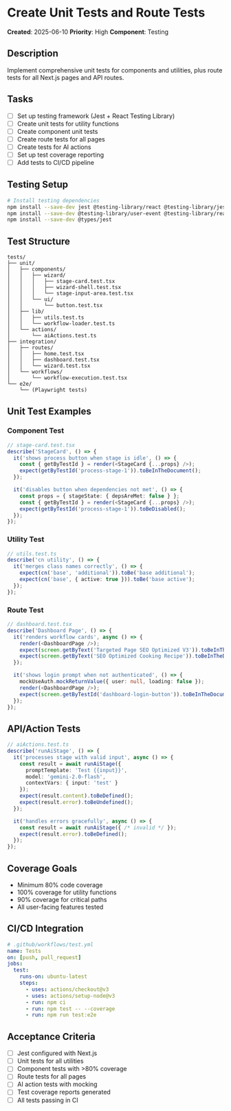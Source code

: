 # Create Unit Tests and Route Tests

**Created**: 2025-06-10
**Priority**: High
**Component**: Testing

## Description
Implement comprehensive unit tests for components and utilities, plus route tests for all Next.js pages and API routes.

## Tasks
- [ ] Set up testing framework (Jest + React Testing Library)
- [ ] Create unit tests for utility functions
- [ ] Create component unit tests
- [ ] Create route tests for all pages
- [ ] Create tests for AI actions
- [ ] Set up test coverage reporting
- [ ] Add tests to CI/CD pipeline

## Testing Setup
```bash
# Install testing dependencies
npm install --save-dev jest @testing-library/react @testing-library/jest-dom jest-environment-jsdom
npm install --save-dev @testing-library/user-event @testing-library/react-hooks
npm install --save-dev @types/jest
```

## Test Structure
```
tests/
├── unit/
│   ├── components/
│   │   ├── wizard/
│   │   │   ├── stage-card.test.tsx
│   │   │   ├── wizard-shell.test.tsx
│   │   │   └── stage-input-area.test.tsx
│   │   └── ui/
│   │       └── button.test.tsx
│   ├── lib/
│   │   ├── utils.test.ts
│   │   └── workflow-loader.test.ts
│   └── actions/
│       └── aiActions.test.ts
├── integration/
│   ├── routes/
│   │   ├── home.test.tsx
│   │   ├── dashboard.test.tsx
│   │   └── wizard.test.tsx
│   └── workflows/
│       └── workflow-execution.test.tsx
└── e2e/
    └── (Playwright tests)
```

## Unit Test Examples

### Component Test
```typescript
// stage-card.test.tsx
describe('StageCard', () => {
  it('shows process button when stage is idle', () => {
    const { getByTestId } = render(<StageCard {...props} />);
    expect(getByTestId('process-stage-1')).toBeInTheDocument();
  });

  it('disables button when dependencies not met', () => {
    const props = { stageState: { depsAreMet: false } };
    const { getByTestId } = render(<StageCard {...props} />);
    expect(getByTestId('process-stage-1')).toBeDisabled();
  });
});
```

### Utility Test
```typescript
// utils.test.ts
describe('cn utility', () => {
  it('merges class names correctly', () => {
    expect(cn('base', 'additional')).toBe('base additional');
    expect(cn('base', { active: true })).toBe('base active');
  });
});
```

### Route Test
```typescript
// dashboard.test.tsx
describe('Dashboard Page', () => {
  it('renders workflow cards', async () => {
    render(<DashboardPage />);
    expect(screen.getByText('Targeted Page SEO Optimized V3')).toBeInTheDocument();
    expect(screen.getByText('SEO Optimized Cooking Recipe')).toBeInTheDocument();
  });

  it('shows login prompt when not authenticated', () => {
    mockUseAuth.mockReturnValue({ user: null, loading: false });
    render(<DashboardPage />);
    expect(screen.getByTestId('dashboard-login-button')).toBeInTheDocument();
  });
});
```

## API/Action Tests
```typescript
// aiActions.test.ts
describe('runAiStage', () => {
  it('processes stage with valid input', async () => {
    const result = await runAiStage({
      promptTemplate: 'Test {{input}}',
      model: 'gemini-2.0-flash',
      contextVars: { input: 'test' }
    });
    expect(result.content).toBeDefined();
    expect(result.error).toBeUndefined();
  });

  it('handles errors gracefully', async () => {
    const result = await runAiStage({ /* invalid */ });
    expect(result.error).toBeDefined();
  });
});
```

## Coverage Goals
- Minimum 80% code coverage
- 100% coverage for utility functions
- 90% coverage for critical paths
- All user-facing features tested

## CI/CD Integration
```yaml
# .github/workflows/test.yml
name: Tests
on: [push, pull_request]
jobs:
  test:
    runs-on: ubuntu-latest
    steps:
      - uses: actions/checkout@v3
      - uses: actions/setup-node@v3
      - run: npm ci
      - run: npm test -- --coverage
      - run: npm run test:e2e
```

## Acceptance Criteria
- [ ] Jest configured with Next.js
- [ ] Unit tests for all utilities
- [ ] Component tests with >80% coverage
- [ ] Route tests for all pages
- [ ] AI action tests with mocking
- [ ] Test coverage reports generated
- [ ] All tests passing in CI